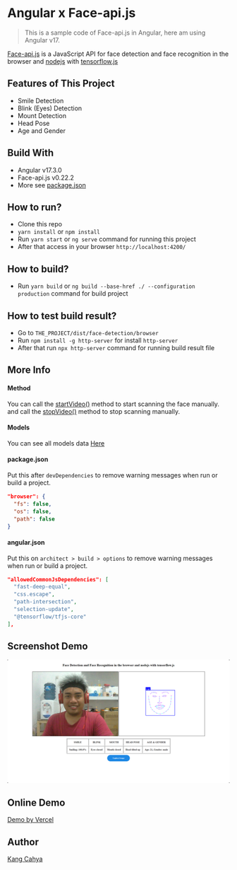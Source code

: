 # Angular x Face-api.js
> This is a sample code of Face-api.js in Angular, here am using Angular v17.

[Face-api.js](https://github.com/justadudewhohacks/face-api.js) is a JavaScript API for face detection and face recognition in the browser and [nodejs](https://github.com/nodejs/node) with [tensorflow.js](https://github.com/tensorflow/tfjs)

## Features of This Project
- Smile Detection
- Blink (Eyes) Detection
- Mount Detection
- Head Pose
- Age and Gender

## Build With
- Angular v17.3.0
- Face-api.js v0.22.2
- More see [package.json](https://github.com/dyazincahya-blog/angular-face-api/blob/main/package.json)

## How to run?
- Clone this repo
- ```yarn install``` or ```npm install```
- Run ```yarn start``` or ```ng serve``` command for running this project
- After that access in your browser ```http://localhost:4200/```

## How to build?
- Run ```yarn build``` or ```ng build --base-href ./ --configuration production``` command for build project

## How to test build result?
- Go to ```THE_PROJECT/dist/face-detection/browser```
- Run ```npm install -g http-server``` for install ```http-server```
- After that run ```npx http-server``` command for running build result file

## More Info
#### Method
You can call the [startVideo()](https://github.com/dyazincahya-blog/angular-face-api/blob/main/src/app/face-api/face-api.component.ts#L40) method to start scanning the face manually. and call the [stopVideo()](https://github.com/dyazincahya-blog/angular-face-api/blob/main/src/app/face-api/face-api.component.ts#L58) method to stop scanning manually.

#### Models
You can see all models data [Here](https://github.com/dyazincahya-blog/angular-face-api/tree/main/src/assets/models)

#### package.json
Put this after ```devDependencies``` to remove warning messages when run or build a project.
```json
"browser": {
  "fs": false,
  "os": false,
  "path": false
}
```

#### angular.json
Put this on ```architect > build > options``` to remove warning messages when run or build a project.
```json
"allowedCommonJsDependencies": [
  "fast-deep-equal",
  "css.escape",
  "path-intersection",
  "selection-update",
  "@tensorflow/tfjs-core"
],
```

## Screenshot Demo
![screenshot demo](https://raw.githubusercontent.com/dyazincahya-blog/angular-face-api/refs/heads/main/screenshot-demo.png)

## Online Demo
[Demo by Vercel](https://angular-face-api.vercel.app)

## Author
[Kang Cahya](https://www.kang-cahya.com)
